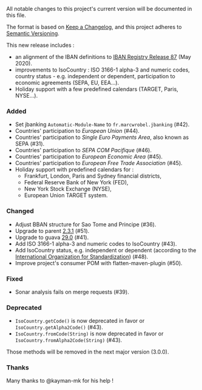 All notable changes to this project's current version will be documented in this file.

The format is based on [Keep a Changelog](https://keepachangelog.com/en/1.0.0/),
and this project adheres to [Semantic Versioning](https://semver.org/spec/v2.0.0.html).

This new release includes :
- an alignment of the IBAN definitions to [IBAN Registry Release 87](https://www.swift.com/standards/data-standards/iban) (May 2020).
- improvements to IsoCountry : ISO 3166-1 alpha-3 and numeric codes, country status - e.g.
  independent or dependent, participation to economic agreements (SEPA, EU, EEA...).
- Holiday support with a few predefined calendars (TARGET, Paris, NYSE...).

### Added
- Set jbanking `Automatic-Module-Name` to `fr.marcwrobel.jbanking` (#42).
- Countries' participation to _European Union_ (#44).
- Countries' participation to _Single Euro Payments Area_, also known as SEPA (#31).
- Countries' participation to _SEPA COM Pacifique_ (#46).
- Countries' participation to _European Economic Area_ (#45).
- Countries' participation to _European Free Trade Association_ (#45).
- Holiday support with predefined calendars for :
  - Frankfurt, London, Paris and Sydney financial districts,
  - Federal Reserve Bank of New York (FED),
  - New York Stock Exchange (NYSE),
  - European Union TARGET system.

### Changed
- Adjust BBAN structure for Sao Tome and Principe (#36).
- Upgrade to parent [2.3.1](https://github.com/marcwrobel/parent/releases/tag/v2.3.1) (#51).
- Upgrade to guava [29.0](https://github.com/google/guava/releases/tag/v29.0) (#41).
- Add ISO 3166-1 alpha-3 and numeric codes to IsoCountry (#43).
- Add IsoCountry status, e.g. independent or dependent (according to the [International Organization
  for Standardization](https://www.iso.org)) (#48).
- Improve project's consumer POM with flatten-maven-plugin (#50).

### Fixed
- Sonar analysis fails on merge requests (#39).

### Deprecated
- `IsoCountry.getCode()` is now deprecated in favor or `IsoCountry.getAlpha2Code()` (#43).
- `IsoCountry.fromCode(String)` is now deprecated in favor or `IsoCountry.fromAlpha2Code(String)`
  (#43).

Those methods will be removed in the next major version (3.0.0).

### Thanks
Many thanks to @kayman-mk for his help !
